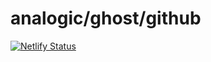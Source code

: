 # analogic/ghost/github

[![Netlify Status](https://api.netlify.com/api/v1/badges/0c63ef8f-9dd1-4adc-8c16-2718d257a1f6/deploy-status)](https://app.netlify.com/sites/analogic/deploys)
